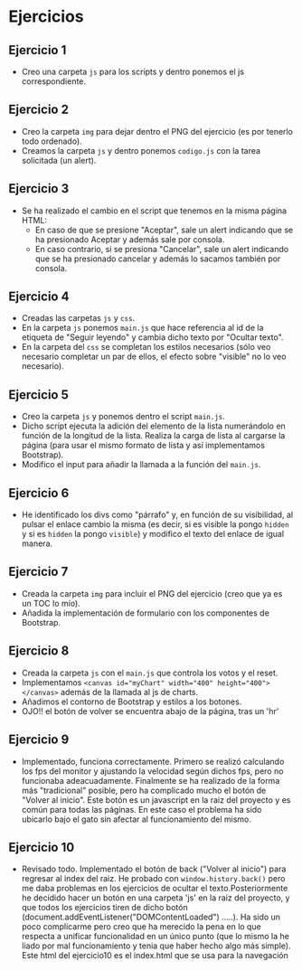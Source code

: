 # Ejercicios

## Ejercicio 1
- Creo una carpeta `js` para los scripts y dentro ponemos el js correspondiente.

## Ejercicio 2
- Creo la carpeta `img` para dejar dentro el PNG del ejercicio (es por tenerlo todo ordenado).
- Creamos la carpeta `js` y dentro ponemos `codigo.js` con la tarea solicitada (un alert).

## Ejercicio 3
- Se ha realizado el cambio en el script que tenemos en la misma página HTML:
  - En caso de que se presione "Aceptar", sale un alert indicando que se ha presionado Aceptar y además sale por consola.
  - En caso contrario, si se presiona "Cancelar", sale un alert indicando que se ha presionado cancelar y además lo sacamos también por consola.

## Ejercicio 4
- Creadas las carpetas `js` y `css`.
- En la carpeta `js` ponemos `main.js` que hace referencia al id de la etiqueta de "Seguir leyendo" y cambia dicho texto por "Ocultar texto".
- En la carpeta del `css` se completan los estilos necesarios (sólo veo necesario completar un par de ellos, el efecto sobre "visible" no lo veo necesario).

## Ejercicio 5
- Creo la carpeta `js` y ponemos dentro el script `main.js`.
- Dicho script ejecuta la adición del elemento de la lista numerándolo en función de la longitud de la lista. Realiza la carga de lista al cargarse la página (para usar el mismo formato de lista y así implementamos Bootstrap).
- Modifico el input para añadir la llamada a la función del `main.js`.

## Ejercicio 6
- He identificado los divs como "párrafo" y, en función de su visibilidad, al pulsar el enlace cambio la misma (es decir, si es visible la pongo `hidden` y si es `hidden` la pongo `visible`) y modifico el texto del enlace de igual manera.

## Ejercicio 7
- Creada la carpeta `img` para incluir el PNG del ejercicio (creo que ya es un TOC lo mío).
- Añadida la implementación de formulario con los componentes de Bootstrap.

## Ejercicio 8
- Creada la carpeta `js` con el `main.js` que controla los votos y el reset.
- Implementamos `<canvas id="myChart" width="400" height="400"></canvas>` además de la llamada al js de charts.
- Añadimos el contorno de Bootstrap y estilos a los botones.
- OJO!! el botón de volver se encuentra abajo de la página, tras un 'hr'

## Ejercicio 9
- Implementado, funciona correctamente. Primero se realizó calculando los fps del monitor y ajustando la velocidad según dichos fps, pero no funcionaba adeacuadamente. Finalmente se ha realizado de la forma más "tradicional" posible, pero ha complicado mucho el botón de "Volver al inicio". Este botón es un javascript en la raiz del proyecto y es común para todas las páginas. En este caso el problema ha sido ubicarlo bajo el gato sin afectar al funcionamiento del mismo.

## Ejercicio 10
- Revisado todo. Implementado el botón de back ("Volver al inicio") para regresar al index del raiz. He probado con `window.history.back()` pero me daba problemas en los ejercicios de ocultar el texto.Posteriormente he decidido hacer un botón en una carpeta 'js' en la raiz del proyecto, y que todos los ejercicios tiren de dicho botón (document.addEventListener("DOMContentLoaded") .....). Ha sido un poco complicarme pero creo que ha merecido la pena en lo que respecta a unificar funcionalidad en un único punto (que lo mismo la he liado por mal funcionamiento y tenia que haber hecho algo más simple). Este html del ejercicio10 es el index.html que se usa para la navegación
